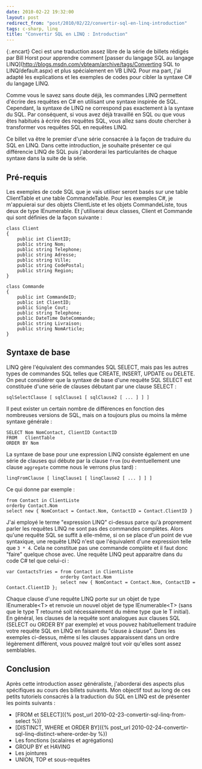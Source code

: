 ```yaml
---
date: 2010-02-22 19:32:00
layout: post
redirect_from: "post/2010/02/22/convertir-sql-en-linq-introduction"
tags: c-sharp, linq
title: "Convertir SQL en LINQ : Introduction"
---
```


{:.encart}
Ceci est une traduction assez libre de la série de billets rédigés par Bill
Horst pour apprendre comment [passer du langage SQL au langage LINQ](http://blogs.msdn.com/vbteam/archive/tags/Converting SQL to LINQ/default.aspx) et plus spécialement en
VB LINQ. Pour ma part, j'ai adapté les explications et les exemples de codes
pour cibler la syntaxe C# du langage LINQ.

Comme vous le savez sans doute déjà, les commandes LINQ permettent d'écrire
des requêtes en C# en utilisant une syntaxe inspirée de SQL. Cependant, la
syntaxe de LINQ ne correspond pas exactement à la syntaxe du SQL. Par
conséquent, si vous avez déjà travaillé en SQL ou que vous êtes habitués à
écrire des requêtes SQL, vous allez sans doute chercher à transformer vos
requêtes SQL en requêtes LINQ.

Ce billet va être le premier d'une série consacrée à la façon de traduire du
SQL en LINQ. Dans cette introduction, je souhaite présenter ce qui différencie
LINQ de SQL puis j'aborderai les particularités de chaque syntaxe dans la suite
de la série.

## Pré-requis

Les exemples de code SQL que je vais utiliser seront basés sur une table
ClientTable et une table CommandeTable. Pour les exemples C#, je m'appuierai
sur des objets ClientListe et les objets CommandeListe, tous deux de type
IEnumerable. Et j'utiliserai deux classes, Client et Commande qui sont définies
de la façon suivante :

```
class Client
{
    public int ClientID;
    public string Nom;
    public string Telephone;
    public string Adresse;
    public string Ville;
    public string CodePostal;
    public string Region;
}

class Commande
{
    public int CommandeID;
    public int ClientID;
    public Single Cout;
    public string Telephone;
    public DateTime DateCommande;
    public string Livraison;
    public string NomArticle;
}
```

## Syntaxe de base

LINQ gère l'équivalent des commandes SQL SELECT, mais pas les autres types
de commandes SQL telles que CREATE, INSERT, UPDATE ou DELETE. On peut
considérer que la syntaxe de base d'une requête SQL SELECT est constituée d'une
série de clauses débutant par une clause SELECT :

```
sqlSelectClause [ sqlClause1 [ sqlClause2 [ ... ] ] ]
```

Il peut exister un certain nombre de différences en fonction des nombreuses
versions de SQL, mais on a toujours plus ou moins la même syntaxe
générale :

```
SELECT Nom NomContact, ClientID ContactID
FROM   ClientTable
ORDER BY Nom
```

La syntaxe de base pour une expression LINQ consiste également en une série
de clauses qui débute par la clause `from` (ou
éventuellement une clause `aggregate` comme nous le verrons plus
tard) :

```
linqFromClause [ linqClause1 [ linqClause2 [ ... ] ] ]
```

Ce qui donne par exemple :

```
from Contact in ClientListe
orderby Contact.Nom
select new { NomContact = Contact.Nom, ContactID = Contact.ClientID }
```

J'ai employé le terme "expression LINQ" ci-dessus parce qu'à
proprement parler les requêtes LINQ ne sont pas des commandes complètes. Alors
qu'une requête SQL se suffit à elle-même, si on se place d'un point de vue
syntaxique, une requête LINQ n'est que l'équivalent d'une expression telle que
`3 * 4`. Cela ne constitue pas une commande complète et il faut donc
"faire" quelque chose avec. Une requête LINQ peut apparaitre dans
du code C# tel que celui-ci :

```
var ContactsTries = from Contact in ClientListe
                    orderby Contact.Nom
                    select new { NomContact = Contact.Nom, ContactID = Contact.ClientID };
```

Chaque clause d'une requête LINQ porte sur un objet de type
IEnumerable&lt;T&gt; et renvoie un nouvel objet de type IEnumerable&lt;T&gt;
(sans que le type T retourné soit nécessairement du même type que le T
initial). En général, les clauses de la requête sont analogues aux clauses SQL
(SELECT ou ORDER BY par exemple) et vous pouvez habituellement traduire votre
requête SQL en LINQ en faisant du "clause à clause". Dans les exemples
ci-dessus, même si les clauses apparaissent dans un ordre légèrement différent,
vous pouvez malgré tout voir qu'elles sont assez semblables.

## Conclusion

Après cette introduction assez généraliste, j'aborderai des aspects plus
spécifiques au cours des billets suivants. Mon objectif tout au long de ces
petits tutoriels consacrés à la traduction du SQL en LINQ est de présenter les
points suivants :

* [FROM et SELECT]({% post_url 2010-02-23-convertir-sql-linq-from-select %})
* [DISTINCT, WHERE et ORDER BY]({% post_url 2010-02-24-convertir-sql-linq-distinct-where-order-by %})
* Les fonctions (scalaires et agrégations)
* GROUP BY et HAVING
* Les jointures
* UNION, TOP et sous-requêtes
